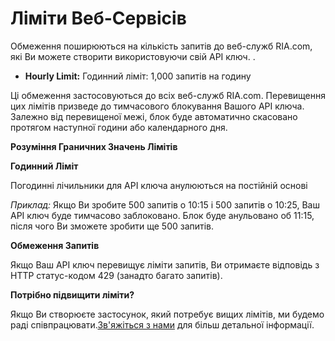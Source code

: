 # Ліміти Веб-Сервісів

Обмеження поширюються на кількість запитів до веб-служб RIA.com, які Ви можете створити використовуючи свій API ключ. .

*   **Hourly Limit:** Годинний ліміт: 1,000 запитів на годину

Ці обмеження застосовуються до всіх веб-служб RIA.com. Перевищення цих лімітів призведе до тимчасового блокування Вашого API ключа. Залежно від перевищеної межі, блок буде автоматично скасовано протягом наступної години або календарного дня.

**Розуміння Граничних Значень Лімітів**

**Годинний Ліміт**

Погодинні лічильники для API ключа анулюються на постійній основі

_Приклад:_  Якщо Ви зробите 500 запитів о 10:15 і 500 запитів о 10:25, Ваш API ключ буде тимчасово заблоковано. Блок буде анульовано об 11:15, після чого Ви зможете зробити ще 500 запитів.

**Обмеження Запитів**

Якщо Ваш API ключ перевищує ліміти запитів, Ви отримаєте відповідь з HTTP статус-кодом 429 (занадто багато запитів).

**Потрібно підвищити ліміти?**

Якщо Ви створюєте застосунок, який потребує вищих лімітів, ми будемо раді співпрацювати.[Зв'яжіться з нами](https://developers.ria.com/contact/) для більш детальної інформації.
